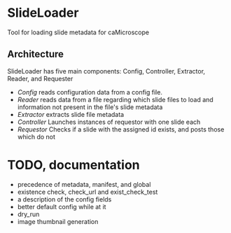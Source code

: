 # SlideLoader
Tool for loading slide metadata for caMicroscope

## Architecture
SlideLoader has five main components: Config, Controller, Extractor, Reader, and Requester

* *Config* reads configuration data from a config file.
* *Reader* reads data from a file regarding which slide files to load and information not present in the file's slide metadata
* *Extractor* extracts slide file metadata
* *Controller* Launches instances of requestor with one slide each
* *Requestor* Checks if a slide with the assigned id exists, and posts those which do not


# TODO, documentation
* precedence of metadata, manifest, and global
* existence check, check_url and exist_check_test
* a description of the config fields
* better default config while at it
* dry_run
* image thumbnail generation
